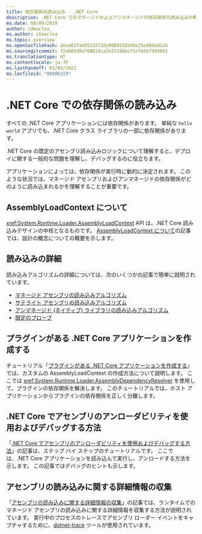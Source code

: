 ```yaml
---
title: 依存関係の読み込み - .NET Core
description: .NET Core でのマネージドおよびアンマネージドの依存関係の読み込みの概要
ms.date: 08/09/2019
author: sdmaclea
ms.author: stmaclea
ms.topic: overview
ms.openlocfilehash: 2eaa01fad3913272dc90891592d0e35cd89ad2ab
ms.sourcegitcommit: f2ab02d9a780819ca2e5310bbcf5cfe5b7993041
ms.translationtype: HT
ms.contentlocale: ja-JP
ms.lasthandoff: 02/03/2021
ms.locfileid: "99506319"
---
```

# <a name="dependency-loading-in-net-core"></a>.NET Core での依存関係の読み込み

すべての .NET Core アプリケーションには依存関係があります。 単純な `hello world` アプリでも、.NET Core クラス ライブラリの一部に依存関係があります。

.NET Core の既定のアセンブリ読み込みロジックについて理解すると、デプロイに関する一般的な問題を理解し、デバッグするのに役立ちます。

アプリケーションによっては、依存関係が実行時に動的に決定されます。 このような状況では、マネージド アセンブリおよびアンマネージドの依存関係がどのように読み込まれるかを理解することが重要です。

## <a name="understanding-assemblyloadcontext"></a>AssemblyLoadContext について

<xref:System.Runtime.Loader.AssemblyLoadContext> API は、.NET Core 読み込みデザインの中核となるものです。 [AssemblyLoadContext について](understanding-assemblyloadcontext.md)の記事では、設計の概念についての概要を示します。

## <a name="loading-details"></a>読み込みの詳細

読み込みアルゴリズムの詳細については、次のいくつかの記事で簡単に説明されています。

- [マネージド アセンブリの読み込みアルゴリズム](loading-managed.md)
- [サテライト アセンブリの読み込みアルゴリズム](loading-resources.md)
- [アンマネージド (ネイティブ) ライブラリの読み込みアルゴリズム](loading-unmanaged.md)
- [既定のプローブ](default-probing.md)

## <a name="create-a-net-core-application-with-plugins"></a>プラグインがある .NET Core アプリケーションを作成する

チュートリアル「[プラグインがある .NET Core アプリケーションを作成する](../tutorials/creating-app-with-plugin-support.md)」では、カスタムの AssemblyLoadContext の作成方法について説明します。 ここでは <xref:System.Runtime.Loader.AssemblyDependencyResolver> を使用して、プラグインの依存関係を解決します。 このチュートリアルでは、ホスト アプリケーションからプラグインの依存関係を正しく分離します。

## <a name="how-to-use-and-debug-assembly-unloadability-in-net-core"></a>.NET Core でアセンブリのアンローダビリティを使用およびデバッグする方法

「[.NET Core でアセンブリのアンローダビリティを使用およびデバッグする方法](../../standard/assembly/unloadability.md)」の記事は、ステップ バイ ステップのチュートリアルです。 ここでは、.NET Core アプリケーションを読み込んで実行し、アンロードする方法を示します。 この記事ではデバッグのヒントも示します。

## <a name="collect-detailed-assembly-loading-information"></a>アセンブリの読み込みに関する詳細情報の収集

「[アセンブリの読み込みに関する詳細情報の収集](collect-details.md)」の記事では、ランタイムでのマネージド アセンブリの読み込みに関する詳細情報を収集する方法が説明されています。 実行中のプロセスのトレースでアセンブリ ローダー イベントをキャプチャするために、[dotnet-trace](../diagnostics/dotnet-trace.md) ツールが使用されています。
